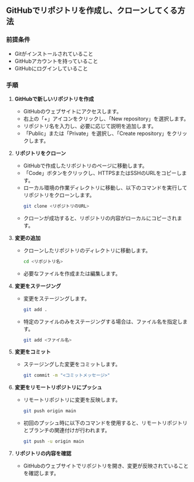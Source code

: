 ## GitHubでリポジトリを作成し、クローンしてくる方法

### 前提条件
- Gitがインストールされていること
- GitHubアカウントを持っていること
- GitHubにログインしていること

### 手順

1. **GitHubで新しいリポジトリを作成**
   - GitHubのウェブサイトにアクセスします。
   - 右上の「+」アイコンをクリックし、「New repository」を選択します。
   - リポジトリ名を入力し、必要に応じて説明を追加します。
   - 「Public」または「Private」を選択し、「Create repository」をクリックします。

2. **リポジトリをクローン**
   - GitHubで作成したリポジトリのページに移動します。
   - 「Code」ボタンをクリックし、HTTPSまたはSSHのURLをコピーします。
   - ローカル環境の作業ディレクトリに移動し、以下のコマンドを実行してリポジトリをクローンします。
     ```bash
     git clone <リポジトリのURL>
     ```
   - クローンが成功すると、リポジトリの内容がローカルにコピーされます。

3. **変更の追加**
   - クローンしたリポジトリのディレクトリに移動します。
     ```bash
     cd <リポジトリ名>
     ```
   - 必要なファイルを作成または編集します。

4. **変更をステージング**
   - 変更をステージングします。
     ```bash
     git add .
     ```
   - 特定のファイルのみをステージングする場合は、ファイル名を指定します。
     ```bash
     git add <ファイル名>
     ```

5. **変更をコミット**
   - ステージングした変更をコミットします。
     ```bash
     git commit -m "<コミットメッセージ>"
     ```

6. **変更をリモートリポジトリにプッシュ**
   - リモートリポジトリに変更を反映します。
     ```bash
     git push origin main
     ```
   - 初回のプッシュ時に以下のコマンドを使用すると、リモートリポジトリとブランチの関連付けが行われます。
     ```bash
     git push -u origin main
     ```

7. **リポジトリの内容を確認**
   - GitHubのウェブサイトでリポジトリを開き、変更が反映されていることを確認します。



